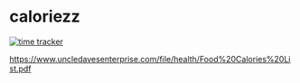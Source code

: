 # caloriezz

[![time tracker](https://wakatime.com/badge/github/VayerMaking/caloriezz.svg)](https://wakatime.com/badge/github/VayerMaking/caloriezz)

https://www.uncledavesenterprise.com/file/health/Food%20Calories%20List.pdf
